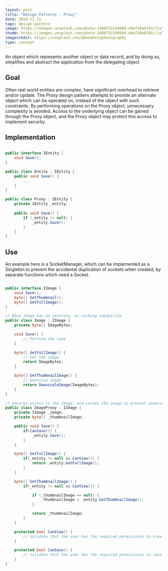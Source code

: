 ```yaml
---
layout: post
title: "Design Patterns - Proxy"
date: 2019-11-15
tags: design pattern
image: https://images.unsplash.com/photo-1480732149909-d4e710a0f81c?ixlib=rb-1.2.1&ixid=eyJhcHBfaWQiOjEyMDd9
thumb: https://images.unsplash.com/photo-1480732149909-d4e710a0f81c?ixlib=rb-1.2.1&ixid=eyJhcHBfaWQiOjEyMDd9&auto=format&fit=crop&w=500&q=60
imagecredit: https://unsplash.com/@benwhitephotography
type: concept
---
```

An object which represents another object or data record, and by doing so, simplifies and abstract the application from the delegating object

## Goal

Often real world entities are complex, have significant overhead to retrieve and/or update.  The Proxy design pattern attempts to provide an alternate object which can be operated on, instead of the object with such constraints.  By performing operations on the Proxy object, unnecessary complexity is avoided. Access to the underlying object can be gained through the Proxy object, and the Proxy object may protect this access to implement security.

## Implementation

```csharp

public interface IEntity {
    void Save();
}

public class Entity : IEntity {
    public void Save() {
        ...
    }
}

public class Proxy : IEntity {
    private IEntity _entity;
    
    public void Save() {
        if (_entity != null) {
            _entity.Save();
        }
    }
}

```

## Use

An example here is a SocketManager, which can be implemented as a Singleton to prevent the accidental duplication of sockets when created, by separate functions which need a Socket.

```csharp 

public interface IImage {
    void Save();
    byte[] GetThumbnail();
    byte[] GetFullImage();
}

// Base image has no security, or caching capability
public class Image : IImage {
    private byte[] ImageBytes;

    void Save() {
        // Perform the save
    }

    byte[] GetFullImage() {
        // Get the image
        return ImageBytes; 
    }

    byte[] GetThumbnailImage() {
        // Downsize image
        return DownscaleImage(ImageBytes);
    }
}

// Secures access to the image, and caches the image to prevent unneccessary work to recreate it. 
public class ImageProxy : IImage {
    private IImage _image;
    private byte[] _thumbnailImage;

    public void Save() {
        if(CanSave()) {
            _entity.Save();
        }
    }

    byte[] GetFullImage() {
        if(_entity != null && CanView()) {
            return _entity.GetFullImage();
        }    
    }

    byte[] GetThumbnailImage() {
        if(_entity != null && CanView()) {

            if (_thumbnailImage == null) {
                _thumbnailImage = _entity.GetThumbnailImage();
            }

            return _thumbnailImage;
        } 
    }

    protected bool CanView() {
        // Validate that the user has the required permissions to view
    }

    protected bool CanSave() {
        // Validate that the user has the required permissions to save
    }
}
```